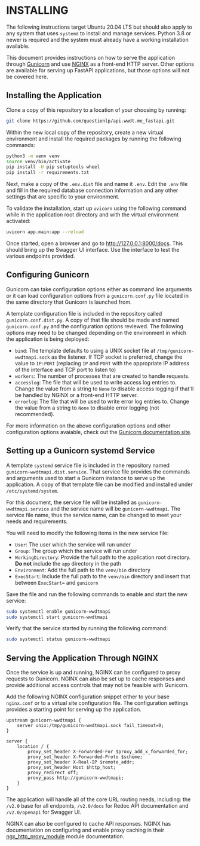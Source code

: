 # INSTALLING

The following instructions target Ubuntu 20.04 LTS but should also apply to any
system that uses `systemd` to install and manage services. Python 3.8 or newer
is required and the system must already have a working installation available.

This document provides instructions on how to serve the application through
[Gunicorn](https://gunicorn.org) and use [NGINX](https://nginx.org/) as a
front-end HTTP server. Other options are available for serving up FastAPI
applications, but those options will not be covered here.

## Installing the Application

Clone a copy of this repository to a location of your choosing by running:

```bash
git clone https://github.com/questionlp/api.wwdt.me_fastapi.git
```

Within the new local copy of the repository, create a new virtual environment
and install the required packages by running the following commands:

```bash
python3 -m venv venv
source venv/bin/activate
pip install -U pip setuptools wheel
pip install -r requirements.txt
```

Next, make a copy of the `.env.dist` file and name it `.env`. Edit the `.env`
file and fill in the required database connection information and any other
settings that are specific to your environment.

To validate the installation, start up `uvicorn` using the following command
while in the application root directory and with the virtual environment
activated:

```bash
uvicorn app.main:app --reload
```

Once started, open a browser and go to http://127.0.0.1:8000/docs. This should
bring up the Swagger UI interface. Use the interface to test the various
endpoints provided.

## Configuring Gunicorn

Gunicorn can take configuration options either as command line arguments or it
can load configuration options from a `gunicorn.conf.py` file located in the
same directory that Gunicorn is launched from.

A template configuration file is included in the repository called
`gunicorn.conf.dist.py`. A copy of that file should be made and named
`gunicorn.conf.py` and the configuration options reviewed. The following
options may need to be changed depending on the environment in which the
application is being deployed:

* `bind`: The template defaults to using a UNIX socket file at
`/tmp/gunicorn-wwdtmapi.sock` as the listener. If TCP socket is preferred,
change the value to `IP:PORT` (replacing `IP` and `PORT` with the
appropriate IP address of the interface and TCP port to listen to)
* `workers`: The number of processes that are created to handle requests.
* `accesslog`: The file that will be used to write access log entries to.
Change the value from a string to `None` to disable access logging if that'll
be handled by NGINX or a front-end HTTP server.
* `errorlog`: The file that will be used to write error log entries to.
Change the value from a string to `None` to disable error logging (not
recommended).

For more information on the above configuration options and other configuration
options avaiable, check out the [Gunicorn documentation site](https://docs.gunicorn.org/en/stable/settings.html).

## Setting up a Gunicorn systemd Service

A template `systemd` service file is included in the repository named 
`gunicorn-wwdtmapi.dist.service`. That service file provides the commands and
arguments used to start a Gunicorn instance to serve up the application. A copy
of that template file can be modified and installed under `/etc/systemd/system`.

For this document, the service file will be installed as `gunicorn-wwdtmapi.service`
and the service name will be `gunicorn-wwdtmapi`. The service file name, thus the
service name, can be changed to meet your needs and requirements.

You will need to modify the following items in the new service file:

* `User`: The user which the service will run under
* `Group`: The group which the service will run under
* `WorkingDirectory`: Provide the full path to the application root directory.
**Do not** include the `app` directory in the path
* `Environment`: Add the full path to the `venv/bin` directory
* `ExecStart`: Include the full path to the `venv/bin` directory and insert
that between `ExecStart=` and `gunicorn`

Save the file and run the following commands to enable and start the new service:

```bash
sudo systemctl enable gunicorn-wwdtmapi
sudo systemctl start gunicorn-wwdtmapi
```

Verify that the service started by running the following command:

```bash
sudo systemctl status gunicorn-wwdtmapi
```

## Serving the Application Through NGINX

Once the service is up and running, NGINX can be configured to proxy requests
to Gunicorn. NGINX can also be set up to cache responses and provide additional
access controls that may not be feasible with Gunicorn.

Add the following NGINX configuration snippet either to your base `nginx.conf`
or to a virtual site configuration file. The configuration settings provides a
starting point for serving up the application.

```nginx
upstream gunicorn-wwdtmapi {
    server unix:/tmp/gunicorn-wwdtmapi.sock fail_timeout=0;
}

server {
    location / {
        proxy_set_header X-Forwarded-For $proxy_add_x_forwarded_for;
		proxy_set_header X-Forwarded-Proto $scheme;
        proxy_set_header X-Real-IP $remote_addr;
		proxy_set_header Host $http_host;
		proxy_redirect off;
		proxy_pass http://gunicorn-wwdtmapi;
    }
}
```

The application will handle all of the core URL routing needs, including:
the `/v2.0` base for all endpoints, `/v2.0/docs` for Redoc API documentation
and `/v2.0/openapi` for Swagger UI.

NGINX can also be configured to cache API responses. NGINX has documentation
on configuring and enable proxy caching in their
[ngx_http_proxy_module](https://nginx.org/en/docs/http/ngx_http_proxy_module.html)
module documentation.
